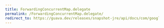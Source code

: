 ```yaml
---
title: ForwardingConcurrentMap.delegate
permalink: /ForwardingConcurrentMap.delegate/
redirect_to: https://guava.dev/releases/snapshot-jre/api/docs/com/google/common/collect/ForwardingConcurrentMap.html#delegate--
---
```

